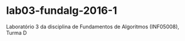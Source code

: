 # lab03-fundalg-2016-1
Laboratório 3 da disciplina de Fundamentos de Algoritmos (INF05008), Turma D
